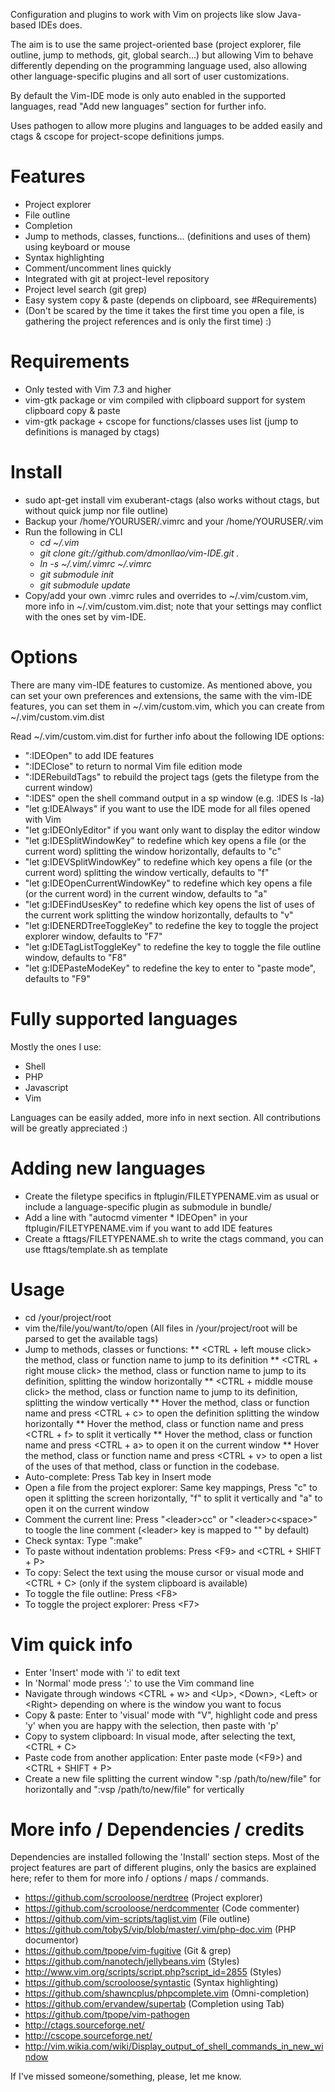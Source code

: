 Configuration and plugins to work with Vim on projects like slow Java-based IDEs does.

The aim is to use the same project-oriented base (project explorer, file outline, jump to methods, git, global search...) but allowing Vim to behave differently depending on the programming language used, also allowing other language-specific plugins and all sort of user customizations.

By default the Vim-IDE mode is only auto enabled in the supported languages, read "Add new languages" section for further info.

Uses pathogen to allow more plugins and languages to be added easily and ctags & cscope for project-scope definitions jumps.

Features
========
* Project explorer
* File outline
* Completion
* Jump to methods, classes, functions... (definitions and uses of them) using keyboard or mouse
* Syntax highlighting
* Comment/uncomment lines quickly
* Integrated with git at project-level repository
* Project level search (git grep)
* Easy system copy & paste (depends on clipboard, see #Requirements)
* (Don't be scared by the time it takes the first time you open a file, is gathering the project references and is only the first time) :)

Requirements
============
* Only tested with Vim 7.3 and higher
* vim-gtk package or vim compiled with clipboard support for system clipboard copy & paste
* vim-gtk package + cscope for functions/classes uses list (jump to definitions is managed by ctags)

Install
=======
* sudo apt-get install vim exuberant-ctags (also works without ctags, but without quick jump nor file outline)
* Backup your /home/YOURUSER/.vimrc and your /home/YOURUSER/.vim
* Run the following in CLI
    * *cd ~/.vim*
    * *git clone git://github.com/dmonllao/vim-IDE.git .*
    * *ln -s ~/.vim/.vimrc ~/.vimrc*
    * *git submodule init*
    * *git submodule update*
* Copy/add your own .vimrc rules and overrides to ~/.vim/custom.vim, more info in ~/.vim/custom.vim.dist; note
  that your settings may conflict with the ones set by vim-IDE.

Options
=======
There are many vim-IDE features to customize. As mentioned above, you can set your own preferences and extensions,
the same with the vim-IDE features, you can set them in ~/.vim/custom.vim, which you can create from ~/.vim/custom.vim.dist

Read ~/.vim/custom.vim.dist for further info about the following IDE options:

* ":IDEOpen" to add IDE features
* ":IDEClose" to return to normal Vim file edition mode
* ":IDERebuildTags" to rebuild the project tags (gets the filetype from the current window)
* ":IDES" open the shell command output in a sp window (e.g. :IDES ls -la)
* "let g:IDEAlways" if you want to use the IDE mode for all files opened with Vim
* "let g:IDEOnlyEditor" if you want only want to display the editor window
* "let g:IDESplitWindowKey" to redefine which key opens a file (or the current word) splitting the window horizontally, defaults to "c"
* "let g:IDEVSplitWindowKey" to redefine which key opens a file (or the current word) splitting the window vertically, defaults to "f"
* "let g:IDEOpenCurrentWindowKey" to redefine which key opens a file (or the current word) in the current window, defaults to "a"
* "let g:IDEFindUsesKey" to redefine which key opens the list of uses of the current work splitting the window horizontally, defaults to "v"
* "let g:IDENERDTreeToggleKey" to redefine the key to toggle the project explorer window, defaults to "F7"
* "let g:IDETagListToggleKey" to redefine the key to toggle the file outline window, defaults to "F8"
* "let g:IDEPasteModeKey" to redefine the key to enter to "paste mode", defaults to "F9"


Fully supported languages
=========================

Mostly the ones I use:

* Shell
* PHP
* Javascript
* Vim

Languages can be easily added, more info in next section. All contributions will be greatly appreciated :)

Adding new languages
====================
* Create the filetype specifics in ftplugin/FILETYPENAME.vim as usual or include a language-specific plugin as submodule in bundle/
* Add a line with "autocmd vimenter * IDEOpen" in your ftplugin/FILETYPENAME.vim if you want to add IDE features
* Create a fttags/FILETYPENAME.sh to write the ctags command, you can use fttags/template.sh as template

Usage
=====
* cd /your/project/root
* vim the/file/you/want/to/open  (All files in /your/project/root will be parsed to get the available tags)
* Jump to methods, classes or functions:
** \<CTRL + left mouse click\> the method, class or function name to jump to its definition
** \<CTRL + right mouse click\> the method, class or function name to jump to its definition, splitting the window horizontally
** \<CTRL + middle mouse click\> the method, class or function name to jump to its definition, splitting the window vertically
** Hover the method, class or function name and press \<CTRL + c\> to open the definition splitting the window horizontally
** Hover the method, class or function name and press \<CTRL + f\> to split it vertically
** Hover the method, class or function name and press \<CTRL + a\> to open it on the current window
** Hover the method, class or function name and press \<CTRL + v\> to open a list of the uses of that method, class or function in the codebase.
* Auto-complete: Press Tab key in Insert mode
* Open a file from the project explorer: Same key mappings, Press "c" to open it splitting the screen horizontally, "f" to split it vertically and "a" to open it on the current window
* Comment the current line: Press "\<leader\>cc" or "\<leader\>c\<space\>" to toogle the line comment (\<leader\> key is mapped to "\" by default)
* Check syntax: Type ":make"
* To paste without indentation problems: Press \<F9\> and \<CTRL + SHIFT + P\>
* To copy: Select the text using the mouse cursor or visual mode and \<CTRL + C\> (only if the system clipboard is available)
* To toggle the file outline: Press \<F8\>
* To toggle the project explorer: Press \<F7\>

Vim quick info
==============
* Enter 'Insert' mode with 'i' to edit text
* In 'Normal' mode press ':' to use the Vim command line
* Navigate through windows \<CTRL + w\> and \<Up\>, \<Down\>, \<Left\> or \<Right\> depending on where is the window you want to focus
* Copy & paste: Enter to 'visual' mode with "V", highlight code and press 'y' when you are happy with the selection, then paste with 'p'
* Copy to system clipboard: In visual mode, after selecting the text, \<CTRL + C\>
* Paste code from another application: Enter paste mode (\<F9\>) and \<CTRL + SHIFT + P\>
* Create a new file splitting the current window ":sp /path/to/new/file" for horizontally and ":vsp /path/to/new/file" for vertically

More info / Dependencies / credits
======================

Dependencies are installed following the 'Install' section steps. Most of the project features are part of different plugins, only the basics are explained here; refer to them for more info / options / maps / commands.

* https://github.com/scrooloose/nerdtree (Project explorer)
* https://github.com/scrooloose/nerdcommenter (Code commenter)
* https://github.com/vim-scripts/taglist.vim (File outline)
* https://github.com/tobyS/vip/blob/master/.vim/php-doc.vim (PHP documentor)
* https://github.com/tpope/vim-fugitive (Git & grep)
* https://github.com/nanotech/jellybeans.vim (Styles)
* http://www.vim.org/scripts/script.php?script_id=2855 (Styles)
* https://github.com/scrooloose/syntastic (Syntax highlighting)
* https://github.com/shawncplus/phpcomplete.vim (Omni-completion)
* https://github.com/ervandew/supertab (Completion using Tab)
* https://github.com/tpope/vim-pathogen
* http://ctags.sourceforge.net/
* http://cscope.sourceforge.net/
* http://vim.wikia.com/wiki/Display_output_of_shell_commands_in_new_window

If I've missed someone/something, please, let me know.

